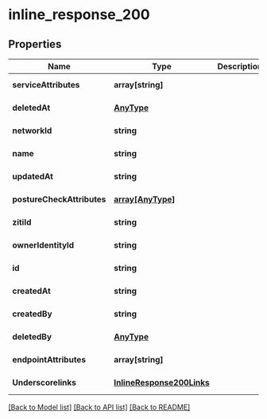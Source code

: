 # inline_response_200

## Properties
Name | Type | Description | Notes
------------ | ------------- | ------------- | -------------
**serviceAttributes** | **array[string]** |  | [default to null]
**deletedAt** | [**AnyType**](.md) |  | [default to null]
**networkId** | **string** |  | [default to null]
**name** | **string** |  | [default to null]
**updatedAt** | **string** |  | [default to null]
**postureCheckAttributes** | [**array[AnyType]**](AnyType.md) |  | [default to null]
**zitiId** | **string** |  | [default to null]
**ownerIdentityId** | **string** |  | [default to null]
**id** | **string** |  | [default to null]
**createdAt** | **string** |  | [default to null]
**createdBy** | **string** |  | [default to null]
**deletedBy** | [**AnyType**](.md) |  | [default to null]
**endpointAttributes** | **array[string]** |  | [default to null]
**Underscorelinks** | [**InlineResponse200Links**](InlineResponse200Links.md) |  | [default to null]

[[Back to Model list]](../README.md#documentation-for-models) [[Back to API list]](../README.md#documentation-for-api-endpoints) [[Back to README]](../README.md)


